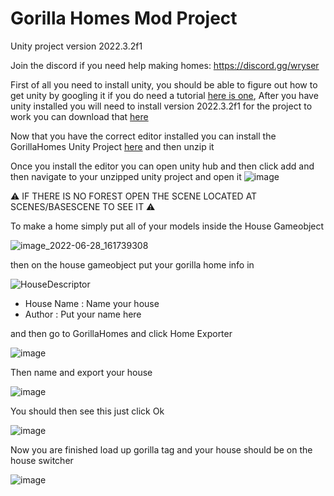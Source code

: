 # Gorilla Homes Mod Project
Unity project version 2022.3.2f1

Join the discord if you need help making homes: https://discord.gg/wryser

First of all you need to install unity, you should be able to figure out how to get unity by googling it if you do need a tutorial [here is one](https://www.youtube.com/watch?v=Kh_FD0Ypdhg&ab_channel=Digestible), After you have unity installed you will need to install version 2022.3.2f1 for the project to work you can download that [here](https://unity.com/releases/editor/whats-new/2022.3.20)

Now that you have the correct editor installed you can install the GorillaHomes Unity Project [here](https://github.com/wryser/GorillaHomesModProject/archive/refs/heads/main.zip) and then unzip it

Once you install the editor you can open unity hub and then click add and then navigate to your unzipped unity project and open it
![image](https://github.com/user-attachments/assets/e91ad6ce-5f7a-4143-b622-c9aa0b82f992)

⚠ IF THERE IS NO FOREST OPEN THE SCENE LOCATED AT SCENES/BASESCENE TO SEE IT ⚠

To make a home simply put all of your models inside the House Gameobject 

![image_2022-06-28_161739308](https://user-images.githubusercontent.com/104174626/176106875-0701eaeb-bb8b-4e89-8856-db1704a0ba8e.png)

then on the house gameobject put your gorilla home info in

![HouseDescriptor](https://github.com/user-attachments/assets/56e88965-4744-4ddf-a682-c43ddc0c0bc3)

- House Name : Name your house
- Author : Put your name here

and then go to GorillaHomes and click Home Exporter

![image](https://github.com/user-attachments/assets/a449d897-0cc1-41ed-948e-a2cadecb7b03)

Then name and export your house

![image](https://user-images.githubusercontent.com/104174626/176107060-079146d4-5fde-4ba6-b788-c31504663fc7.png)

You should then see this just click Ok

![image](https://github.com/user-attachments/assets/ccb81ae7-e114-4c2b-87e4-1c0b8a80a19c)

Now you are finished load up gorilla tag and your house should be on the house switcher

![image](https://github.com/user-attachments/assets/01ba750a-6b1e-42a5-8424-962c7197dad2)
